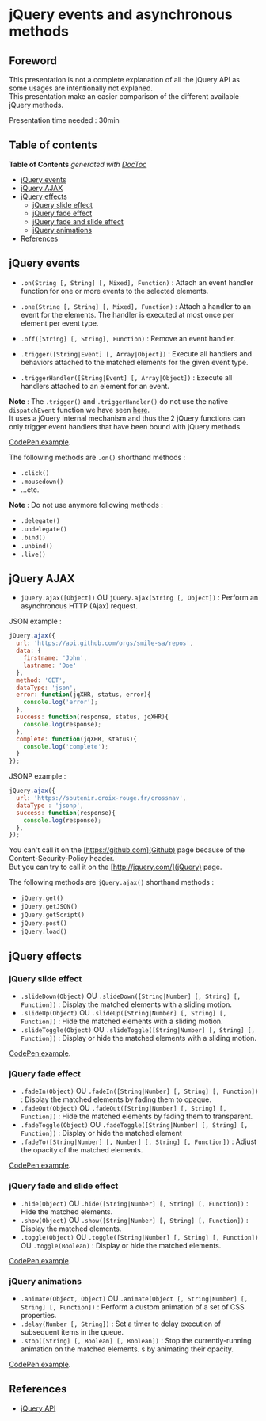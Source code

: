 # jQuery events and asynchronous methods

## Foreword

This presentation is not a complete explanation of all the jQuery API as some usages are intentionally not explaned.  
This presentation make an easier comparison of the different available jQuery methods.

Presentation time needed : 30min

## Table of contents

<!-- START doctoc generated TOC please keep comment here to allow auto update -->
<!-- DON'T EDIT THIS SECTION, INSTEAD RE-RUN doctoc TO UPDATE -->
**Table of Contents**  *generated with [DocToc](https://github.com/thlorenz/doctoc)*

- [jQuery events](#jquery-events)
- [jQuery AJAX](#jquery-ajax)
- [jQuery effects](#jquery-effects)
  - [jQuery slide effect](#jquery-slide-effect)
  - [jQuery fade effect](#jquery-fade-effect)
  - [jQuery fade and slide effect](#jquery-fade-and-slide-effect)
  - [jQuery animations](#jquery-animations)
- [References](#references)

<!-- END doctoc generated TOC please keep comment here to allow auto update -->

## jQuery events

* `.on(String [, String] [, Mixed], Function)` : Attach an event handler function for one or more events to the selected elements.
* `.one(String [, String] [, Mixed], Function)` : Attach a handler to an event for the elements. The handler is executed at most once per element per event type.
* `.off([String] [, String], Function)` : Remove an event handler.

* `.trigger([String|Event] [, Array|Object])` : Execute all handlers and behaviors attached to the matched elements for the given event type.
* `.triggerHandler([String|Event] [, Array|Object])` : Execute all handlers attached to an element for an event.

**Note** : The `.trigger()` and `.triggerHandler()` do not use the native `dispatchEvent` function we have seen [here](https://github.com/tonai/Lightning-talks/blob/master/JavaScript/01_Vanilla/04_DOM-and-events.md).  
It uses a jQuery internal mechanism and thus the 2 jQuery functions can only trigger event handlers that have been bound with jQuery methods.

[CodePen example](http://codepen.io/tonai/pen/LVBYyz).

The following methods are `.on()` shorthand methods :
* `.click()`
* `.mousedown()`
* ...etc.

**Note** : Do not use anymore following methods :
* `.delegate()`
* `.undelegate()`
* `.bind()`
* `.unbind()`
* `.live()`

## jQuery AJAX

* `jQuery.ajax([Object])` OU `jQuery.ajax(String [, Object])` : Perform an asynchronous HTTP (Ajax) request.

JSON example :
```JavaScript
jQuery.ajax({
  url: 'https://api.github.com/orgs/smile-sa/repos',
  data: {
    firstname: 'John',
    lastname: 'Doe'
  },
  method: 'GET',
  dataType: 'json',
  error: function(jqXHR, status, error){
    console.log('error');
  },
  success: function(response, status, jqXHR){
    console.log(response);
  },
  complete: function(jqXHR, status){
    console.log('complete');
  }
});
```

JSONP example :
```JavaScript
jQuery.ajax({
  url: 'https://soutenir.croix-rouge.fr/crossnav',
  dataType : 'jsonp',
  success: function(response){
    console.log(response);
  },
});
```
You can't call it on the [https://github.com](Github) page because of the Content-Security-Policy header.  
But you can try to call it on the [http://jquery.com/](jQuery) page.

The following methods are `jQuery.ajax()` shorthand methods :
* `jQuery.get()`
* `jQuery.getJSON()`
* `jQuery.getScript()`
* `jQuery.post()`
* `jQuery.load()`

## jQuery effects

### jQuery slide effect

* `.slideDown(Object)` OU `.slideDown([String|Number] [, String] [, Function])` : Display the matched elements with a sliding motion.
* `.slideUp(Object)` OU `.slideUp([String|Number] [, String] [, Function])` : Hide the matched elements with a sliding motion.
* `.slideToggle(Object)` OU `.slideToggle([String|Number] [, String] [, Function])` : Display or hide the matched elements with a sliding motion.

[CodePen example](http://codepen.io/tonai/pen/KpBwZv).

### jQuery fade effect

* `.fadeIn(Object)` OU `.fadeIn([String|Number] [, String] [, Function])` : Display the matched elements by fading them to opaque.
* `.fadeOut(Object)` OU `.fadeOut([String|Number] [, String] [, Function])` : Hide the matched elements by fading them to transparent.
* `.fadeToggle(Object)` OU `.fadeToggle([String|Number] [, String] [, Function])` : Display or hide the matched element
* `.fadeTo([String|Number] [, Number] [, String] [, Function])` : Adjust the opacity of the matched elements.

[CodePen example](http://codepen.io/tonai/pen/PqBweN).

### jQuery fade and slide effect

* `.hide(Object)` OU `.hide([String|Number] [, String] [, Function])` : Hide the matched elements.
* `.show(Object)` OU `.show([String|Number] [, String] [, Function])` : Display the matched elements.
* `.toggle(Object)` OU `.toggle([String|Number] [, String] [, Function])` OU `.toggle(Boolean)` : Display or hide the matched elements.

[CodePen example](http://codepen.io/tonai/pen/rVraKK).

### jQuery animations

* `.animate(Object, Object)` OU `.animate(Object [, String|Number] [, String] [, Function])` : Perform a custom animation of a set of CSS properties.
* `.delay(Number [, String])` : Set a timer to delay execution of subsequent items in the queue.
* `.stop([String] [, Boolean] [, Boolean])` : Stop the currently-running animation on the matched elements.
s by animating their opacity.

[CodePen example](http://codepen.io/tonai/pen/yNqyxv).

## References

* [jQuery API](http://api.jquery.com/)
